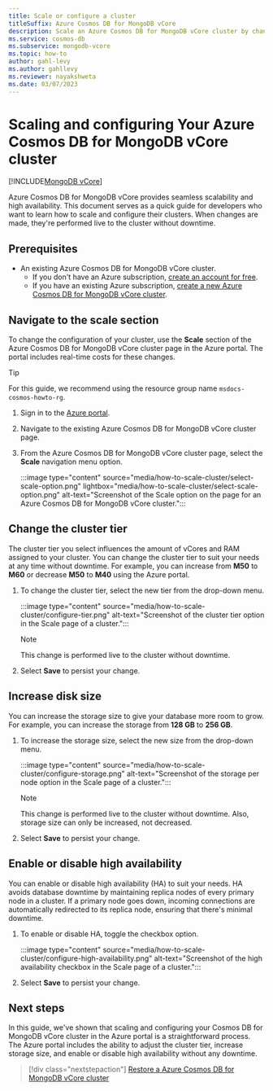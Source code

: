 ```yaml
---
title: Scale or configure a cluster
titleSuffix: Azure Cosmos DB for MongoDB vCore
description: Scale an Azure Cosmos DB for MongoDB vCore cluster by changing the tier and disk size or change the configuration by enabling high availability.
ms.service: cosmos-db
ms.subservice: mongodb-vcore
ms.topic: how-to
author: gahl-levy
ms.author: gahllevy
ms.reviewer: nayakshweta
ms.date: 03/07/2023
---
```


# Scaling and configuring Your Azure Cosmos DB for MongoDB vCore cluster

[!INCLUDE[MongoDB vCore](../../includes/appliesto-mongodb-vcore.md)]

Azure Cosmos DB for MongoDB vCore provides seamless scalability and high availability. This document serves as a quick guide for developers who want to learn how to scale and configure their clusters. When changes are made, they're performed live to the cluster without downtime.

## Prerequisites

- An existing Azure Cosmos DB for MongoDB vCore cluster.
  - If you don't have an Azure subscription, [create an account for free](https://azure.microsoft.com/free).
  - If you have an existing Azure subscription, [create a new Azure Cosmos DB for MongoDB vCore cluster](quickstart-portal.md).

## Navigate to the scale section

To change the configuration of your cluster, use the **Scale** section of the Azure Cosmos DB for MongoDB vCore cluster page in the Azure portal. The portal includes real-time costs for these changes.

> [!TIP]
> For this guide, we recommend using the resource group name ``msdocs-cosmos-howto-rg``.

1. Sign in to the [Azure portal](https://portal.azure.com).

1. Navigate to the existing Azure Cosmos DB for MongoDB vCore cluster page.

1. From the Azure Cosmos DB for MongoDB vCore cluster page, select the **Scale** navigation menu option.

   :::image type="content" source="media/how-to-scale-cluster/select-scale-option.png" lightbox="media/how-to-scale-cluster/select-scale-option.png" alt-text="Screenshot of the Scale option on the page for an Azure Cosmos DB for MongoDB vCore cluster.":::

## Change the cluster tier

The cluster tier you select influences the amount of vCores and RAM assigned to your cluster. You can change the cluster tier to suit your needs at any time without downtime. For example, you can increase from **M50** to **M60** or decrease **M50** to **M40** using the Azure portal.

1. To change the cluster tier, select the new tier from the drop-down menu.

   :::image type="content" source="media/how-to-scale-cluster/configure-tier.png" alt-text="Screenshot of the cluster tier option in the Scale page of a cluster.":::

    > [!NOTE]
    > This change is performed live to the cluster without downtime.

1. Select **Save** to persist your change.

## Increase disk size

You can increase the storage size to give your database more room to grow. For example, you can increase the storage from **128 GB** to **256 GB**.

1. To increase the storage size, select the new size from the drop-down menu.

   :::image type="content" source="media/how-to-scale-cluster/configure-storage.png" alt-text="Screenshot of the storage per node option in the Scale page of a cluster.":::

    > [!NOTE]
    > This change is performed live to the cluster without downtime. Also, storage size can only be increased, not decreased.

1. Select **Save** to persist your change.

## Enable or disable high availability

You can enable or disable high availability (HA) to suit your needs. HA avoids database downtime by maintaining replica nodes of every primary node in a cluster. If a primary node goes down, incoming connections are automatically redirected to its replica node, ensuring that there's minimal downtime.

1. To enable or disable HA, toggle the checkbox option.

   :::image type="content" source="media/how-to-scale-cluster/configure-high-availability.png" alt-text="Screenshot of the high availability checkbox in the Scale page of a cluster.":::

1. Select **Save** to persist your change.

## Next steps

In this guide, we've shown that scaling and configuring your Cosmos DB for MongoDB vCore cluster in the Azure portal is a straightforward process. The Azure portal includes the ability to adjust the cluster tier, increase storage size, and enable or disable high availability without any downtime.

> [!div class="nextstepaction"]
> [Restore a Azure Cosmos DB for MongoDB vCore cluster](how-to-restore-cluster.md)
